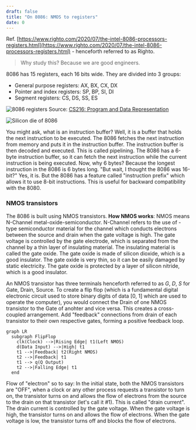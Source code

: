 ```yaml
---
draft: false
title: "On 8086: NMOS to registers"
date: 0
---
```


Ref. [https://www.righto.com/2020/07/the-intel-8086-processors-registers.html](https://www.righto.com/2020/07/the-intel-8086-processors-registers.html) - henceforth referred to as Righto.

> Why study this? Because we are good engineers.

8086 has 15 registers, each 16 bits wide. They are divided into 3 groups:

- General purpose registers: AX, BX, CX, DX
- Pointer and index registers: SP, BP, SI, DI
- Segment registers: CS, DS, SS, ES

![8086 registers](https://www.cs.virginia.edu/~evans/cs216/guides/x86-registers.png)
Source: [CS216: Program and Data Representation](https://www.cs.virginia.edu/~evans/cs216/guides/x86.html)

![Silicon die of 8086](https://static.righto.com/images/8086-regs/8086-die-regs-w700.jpg)

You might ask, what is an instruction buffer? Well, it is a buffer that holds the next instruction to be executed. The 8086 fetches the next instruction from memory and puts it in the instruction buffer. The instruction buffer is then decoded and executed. This is called pipelining. The 8086 has a 6-byte instruction buffer, so it can fetch the next instruction while the current instruction is being executed. Now, why 6 bytes? Because the longest instruction in the 8086 is 6 bytes long. "But wait, I thought the 8086 was 16-bit?" Yes, it is. But the 8086 has a feature called "instruction prefix" which allows it to use 8-bit instructions. This is useful for backward compatibility with the 8080.

### NMOS transistors

The 8086 is built using NMOS transistors. **How NMOS works**: NMOS means N-Channel metal-oxide-semiconductor. N-Channel refers to the use of -type semiconductor material for the channel which conducts electrons between the source and drain when the gate voltage is high. The gate voltage is controlled by the gate electrode, which is separated from the channel by a thin layer of insulating material. The insulating material is called the gate oxide. The gate oxide is made of silicon dioxide, which is a good insulator. The gate oxide is very thin, so it can be easily damaged by static electricity. The gate oxide is protected by a layer of silicon nitride, which is a good insulator. 

An NMOS transistor has three terminals henceforth referred to as $G$, $D$, $S$ for Gate, Drain, Source. To create a flip flop (which is a fundamental digital electronic circuit used to store binary digits of data [0, 1] which are used to operate the computer), you would connect the Drain of one NMOS transistor to the Gate of anohter and vice versa. This creates a cross-coupled arrangement. Add "feedback" connections from drain of each transistor to their own respective gates, forming a positive feedback loop. 

```mermaid
graph LR
  subgraph FlipFlop
    clk(Clock) -->|Rising Edge| t1(Left NMOS)
    d(Data Input) -->|High| t1
    t1 -->|Feedback| t2(Right NMOS)
    t2 -->|Feedback| t1
    t1 --> q(Q Output)
    t2 -->|Falling Edge| t1
  end
  ```

  Flow of "electron" so to say: In the initial state, both the NMOS transistors are "OFF", when a clock or any other process requests a transistor to turn on, the transistor turns on and allows the flow of electrons from the source to the drain on that transistor (let's call it #1). This is called "drain current". The drain current is controlled by the gate voltage. When the gate voltage is high, the transistor turns on and allows the flow of electrons. When the gate voltage is low, the transistor turns off and blocks the flow of electrons.
